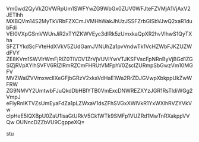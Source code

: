 Vm0wd2QyVkZOVWRpUm1SWFYwZG9WbGx0ZUV0WFJteFZVMjA1VjAxV2JETlhh
MXBQVm14S2MyTkVRbFZXCmJVMHhWakJhUzJSSFZrbGlSbVJwQ2xaR1dubFdi
VEI0VXpGSmVWUnJiR2xTYlZKWVEyc3dlRk5zUmxkaQpXR2hvVlhwS1QyTXha
SFZTYkdScFVteHdXVkV5ZUdGamJVNUhZa1pvVndwTk1VcHZWbFJKZUZWdFVY
ZE8KVm1SWVlrWmFjRlZ0TlVOV1ZrVjVUVlYwVTJKSFVscFpNRnByVjBGd1ZG
SlZjRVpXYlhSVFV6RlZlRmRZCmFHRUtVMFphV0ZsclZURmpSbGwzVm10MGFV
MVZWalZVVmxwcllXeGFjbGRzV2xkaVdHaE1Wa2RrZDJGVwpXbkppUkZwWFRW
ZG9NMVY2UmtwbFJuQkdDbHBIYTB0VmExcDNWREZXYzJGR1RsTldiWGg2VmpJ
eFIyRnIKTVZsUmEyaFdZa1pLZWxaV1dsZFhSVGxXWlVkR1YxWXlhRVZYVkVw
clpHeE5lQXBpU0ZaU1lsaGtURkV5Ck1WTk9SMFp1VUZRd1MwTnRXakppVVQw
OUNncDZZbVU9CgppeXQ=

stu